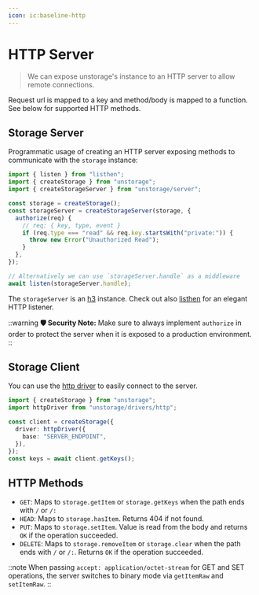 ```yaml
---
icon: ic:baseline-http
---
```


# HTTP Server

> We can expose unstorage's instance to an HTTP server to allow remote connections.

Request url is mapped to a key and method/body is mapped to a function. See below for supported HTTP methods.

## Storage Server

Programmatic usage of creating an HTTP server exposing methods to communicate with the `storage` instance:

```js [server.js]
import { listen } from "listhen";
import { createStorage } from "unstorage";
import { createStorageServer } from "unstorage/server";

const storage = createStorage();
const storageServer = createStorageServer(storage, {
  authorize(req) {
    // req: { key, type, event }
    if (req.type === "read" && req.key.startsWith("private:")) {
      throw new Error("Unauthorized Read");
    }
  },
});

// Alternatively we can use `storageServer.handle` as a middleware
await listen(storageServer.handle);
```

The `storageServer` is an [h3](https://github.com/unjs/h3) instance. Check out also [listhen](https://github.com/unjs/listhen) for an elegant HTTP listener.

::warning
**🛡️ Security Note:** Make sure to always implement `authorize` in order to protect the server when it is exposed to a production environment.
::

## Storage Client

You can use the [http driver](/drivers/http) to easily connect to the server.

```ts
import { createStorage } from "unstorage";
import httpDriver from "unstorage/drivers/http";

const client = createStorage({
  driver: httpDriver({
    base: "SERVER_ENDPOINT",
  }),
});
const keys = await client.getKeys();
```

## HTTP Methods

- `GET`: Maps to `storage.getItem` or `storage.getKeys` when the path ends with `/` or `/:`
- `HEAD`: Maps to `storage.hasItem`. Returns 404 if not found.
- `PUT`: Maps to `storage.setItem`. Value is read from the body and returns `OK` if the operation succeeded.
- `DELETE`: Maps to `storage.removeItem` or `storage.clear` when the path ends with `/` or `/:`. Returns `OK` if the operation succeeded.

::note
When passing `accept: application/octet-stream` for GET and SET operations, the server switches to binary mode via `getItemRaw` and `setItemRaw`.
::
